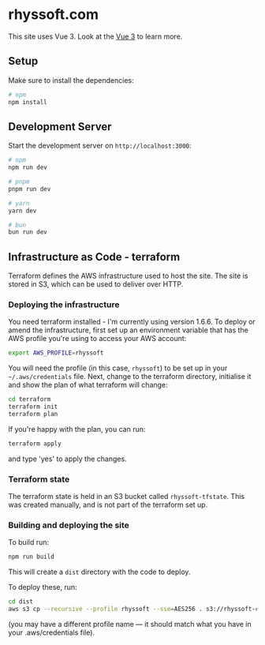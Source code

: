 # rhyssoft.com

This site uses Vue 3. Look at the [Vue 3](https://vuejs.org) to learn more.

## Setup

Make sure to install the dependencies:

```bash
# npm
npm install
```

## Development Server

Start the development server on `http://localhost:3000`:

```bash
# npm
npm run dev

# pnpm
pnpm run dev

# yarn
yarn dev

# bun
bun run dev
```

## Infrastructure as Code - terraform
Terraform defines the AWS infrastructure used to host the site. The site is stored
in S3, which can be used to deliver over HTTP. 

### Deploying the infrastructure
You need terraform installed - I'm currently using version 1.6.6. To deploy or 
amend the infrastructure, first set up an environment variable that has the AWS 
profile you're using to access your AWS account:

```bash
export AWS_PROFILE=rhyssoft
```

You will need the profile (in this case, `rhyssoft`) to be set up in your 
`~/.aws/credentials` file. Next, change to the terraform directory, initialise
it and show the plan of what terraform will change:

```bash
cd terraform
terraform init
terraform plan
```

If you're happy with the plan, you can run:

```bash
terraform apply
```

and type 'yes' to apply the changes.

### Terraform state
The terraform state is held in an S3 bucket called `rhyssoft-tfstate`. This was 
created manually, and is not part of the terraform set up.


### Building and deploying the site
To build run:

```bash
npm run build
```

This will create a `dist` directory with the code to deploy.

To deploy these, run:
```bash
cd dist
aws s3 cp --recursive --profile rhyssoft --sse=AES256 . s3://rhyssoft-com/
```

(you may have a different profile name — it should match what you have in your
.aws/credentials file).

